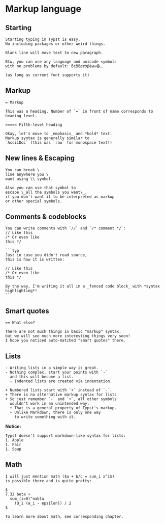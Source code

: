 # Markup language
## Starting
```typ
Starting typing in Typst is easy.
No including packages or other weird things.

Blank line will move text to new paragraph.

Btw, you can use any language and unicode symbols
with no problems by default: ßçœ̃ɛ̃ø∀αβёыა😆…

(as long as current font supports it)
```

## Markup
```typ
= Markup

This was a heading. Number of `=` in front of name corresponds to heading level.

===== Fifth-level heading

Okay, let's move to _emphasis_ and *bold* text.
Markup syntax is generally similar to
`AsciiDoc` (this was `raw` for monospace text!)
```

## New lines & Escaping
```typ
You can break \
line anywhere you \
want using \\ symbol.

Also you can use that symbol to
escape \_all the symbols you want\_,
if you don't want it to be interpreted as markup
or other special symbols.
```

## Comments & codeblocks
```````typ
You can write comments with `//` and `/* comment */`:
// Like this
/* Or even like
this */

```typ
Just in case you didn't read source,
this is how it is written:

// Like this
/* Or even like
this */

By the way, I'm writing it all in a _fenced code block_ with *syntax highlighting*!
```
```````

## Smart quotes
```typ
== What else?

There are not much things in basic "markup" syntax,
but we will see much more interesting things very soon!
I hope you noticed auto-matched "smart quotes" there.
```

## Lists
```typ
- Writing lists in a simple way is great.
- Nothing complex, start your points with `-`
  and this will become a list.
  - Indented lists are created via indentation.

+ Numbered lists start with `+` instead of `-`.
+ There is no alternative markup syntax for lists
+ So just remember `-` and `+`, all other symbols
  wouldn't work in an unintended way.
  + That is a general property of Typst's markup.
  + Unlike Markdown, there is only one way
    to write something with it.
```

**Notice:**
```typ
Typst doesn't support markdown-like syntax for lists:
1. Apple
1. Pair
1. Soup
```

## Math
```typ
I will just mention math ($a + b/c = sum_i x^i$) 
is possible there and is quite pretty:

$
7.32 beta +
  sum_(i=0)^nabla
    (Q_i (a_i - epsilon)) / 2
$

To learn more about math, see corresponding chapter.
```
